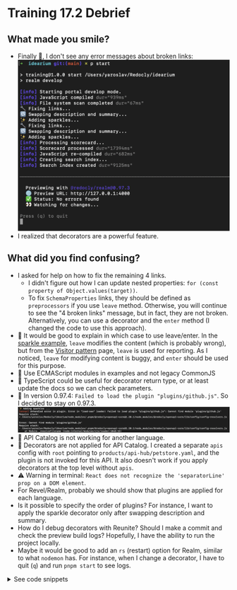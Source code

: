 # Training 17.2 Debrief

## What made you smile?

- Finally 🎉, I don't see any error messages about broken links: ![run-realm-wthout-errors.png](./images/run-realm-wthout-errors.png)
- I realized that decorators are a powerful feature.

## What did you find confusing?

- I asked for help on how to fix the remaining 4 links.
  - I didn't figure out how I can update nested properties: `for (const property of Object.values(target))`.
  - To fix `SchemaProperties` links, they should be defined as `preprocessors` if you use `leave` method. Otherwise, you will continue to see the "4 broken links" message, but in fact, they are not broken. Alternatively, you can use a decorator and the `enter` method (I changed the code to use this approach).
- 📖 It would be good to explain in which case to use leave/enter. In the [sparkle example](https://redocly.com/docs/cli/custom-plugins/custom-decorators#decorator-example), `leave` modifies the content (which is probably wrong), but from the [Visitor pattern](https://redocly.com/docs/cli/custom-plugins/visitor) page, `leave` is used for reporting. As I noticed, `leave` for modifying content is buggy, and `enter` should be used for this purpose.
- 📖 Use ECMAScript modules in examples and not legacy CommonJS
- 📖 TypeScript could be useful for decorator return type, or at least update the docs so we can check parameters.
- 🐞 In version 0.97.4: `Failed to load the plugin "plugins/github.js"`. So I decided to stay on 0.97.3. ![0.97.4-plugin-path-issue.png](./images/0.97.4-plugin-path-issue.png)
- 🐞 API Catalog is not working for another language.
- 🐞 Decorators are not applied for API Catalog. I created a separate `apis` config with `root` pointing to `products/api-hub/petstore.yaml`, and the plugin is not invoked for this API. It also doesn't work if you apply decorators at the top level without `apis`.
- ⚠️ Warning in terminal: `React does not recognize the 'separatorLine' prop on a DOM element`.
- For Revel/Realm, probably we should show that plugins are applied for each language.
- Is it possible to specify the order of plugins? For instance, I want to apply the sparkle decorator only after swapping description and summary.
- How do I debug decorators with Reunite? Should I make a commit and check the preview build logs? Hopefully, I have the ability to run the project locally.
- Maybe it would be good to add an `rs` (restart) option for Realm, similar to what `nodemon` has. For instance, when I change a decorator, I have to quit (`q`) and run `pnpm start` to see logs.

<details><summary>See code snippets</summary>

{% code-snippet file="/redocly.yaml" title="redocly.yaml" to=11  /%}

{% code-snippet file="/plugins/github.js" title="plugins/github.js" /%}

{% code-snippet file="/plugins/decorators/external-links-fix.js" title="external-links-fix.js" /%}

{% code-snippet file="/plugins/decorators/webhhoks-swap-description-and-summary.js" title="webhhoks-swap-description-and-summary.js" /%}

</details>
